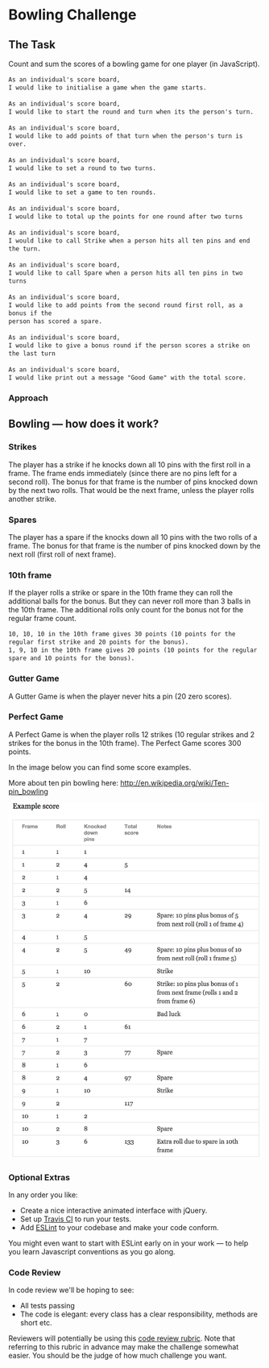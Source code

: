 
Bowling Challenge
=================

## The Task

Count and sum the scores of a bowling game for one player (in JavaScript).

```
As an individual's score board,
I would like to initialise a game when the game starts.

As an individual's score board,
I would like to start the round and turn when its the person's turn.

As an individual's score board,
I would like to add points of that turn when the person's turn is over.

As an individual's score board,
I would like to set a round to two turns.

As an individual's score board,
I would like to set a game to ten rounds.

As an individual's score board,
I would like to total up the points for one round after two turns

As an individual's score board,
I would like to call Strike when a person hits all ten pins and end the turn.

As an individual's score board,
I would like to call Spare when a person hits all ten pins in two turns

As an individual's score board,
I would like to add points from the second round first roll, as a bonus if the
person has scored a spare.

As an individual's score board,
I would like to give a bonus round if the person scores a strike on the last turn

As an individual's score board,
I would like print out a message "Good Game" with the total score. 

```

### Approach



## Bowling — how does it work?

### Strikes

The player has a strike if he knocks down all 10 pins with the first roll in a frame. The frame ends immediately (since there are no pins left for a second roll). The bonus for that frame is the number of pins knocked down by the next two rolls. That would be the next frame, unless the player rolls another strike.

### Spares

The player has a spare if the knocks down all 10 pins with the two rolls of a frame. The bonus for that frame is the number of pins knocked down by the next roll (first roll of next frame).

### 10th frame

If the player rolls a strike or spare in the 10th frame they can roll the additional balls for the bonus. But they can never roll more than 3 balls in the 10th frame. The additional rolls only count for the bonus not for the regular frame count.

    10, 10, 10 in the 10th frame gives 30 points (10 points for the regular first strike and 20 points for the bonus).
    1, 9, 10 in the 10th frame gives 20 points (10 points for the regular spare and 10 points for the bonus).

### Gutter Game

A Gutter Game is when the player never hits a pin (20 zero scores).

### Perfect Game

A Perfect Game is when the player rolls 12 strikes (10 regular strikes and 2 strikes for the bonus in the 10th frame). The Perfect Game scores 300 points.

In the image below you can find some score examples.

More about ten pin bowling here: http://en.wikipedia.org/wiki/Ten-pin_bowling

![Ten Pin Score Example](images/example_ten_pin_scoring.png)

### Optional Extras

In any order you like:

* Create a nice interactive animated interface with jQuery.
* Set up [Travis CI](https://travis-ci.org) to run your tests.
* Add [ESLint](http://eslint.org/) to your codebase and make your code conform.

You might even want to start with ESLint early on in your work — to help you
learn Javascript conventions as you go along.

### Code Review

In code review we'll be hoping to see:

* All tests passing
* The code is elegant: every class has a clear responsibility, methods are short etc.

Reviewers will potentially be using this [code review rubric](docs/review.md).  Note that referring to this rubric in advance may make the challenge somewhat easier.  You should be the judge of how much challenge you want.

